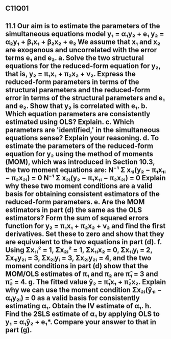 ## C11Q01

11.1 Our aim is to estimate the parameters of the simultaneous equations model
y₁ = α₁y₂ + e₁
y₂ = α₂y₁ + β₁x₁ + β₂x₂ + e₂
We assume that x₁ and x₂ are exogenous and uncorrelated with the error terms e₁ and e₂.
a. Solve the two structural equations for the reduced-form equation for y₂, that is, y₂ = π₁x₁ + π₂x₂ + ν₂. Express the reduced-form parameters in terms of the structural parameters and the reduced-form error in terms of the structural parameters and e₁ and e₂. Show that y₂ is correlated with e₁.
b. Which equation parameters are consistently estimated using OLS? Explain.
c. Which parameters are 'identified,' in the simultaneous equations sense? Explain your reasoning.
d. To estimate the parameters of the reduced-form equation for y₂ using the method of moments (MOM), which was introduced in Section 10.3, the two moment equations are:
N⁻¹ Σ x₁ᵢ(y₂ − π₁x₁ᵢ − π₂x₂ᵢ) = 0
N⁻¹ Σ x₂ᵢ(y₂ − π₁x₁ᵢ − π₂x₂ᵢ) = 0
Explain why these two moment conditions are a valid basis for obtaining consistent estimators of the reduced-form parameters.
e. Are the MOM estimators in part (d) the same as the OLS estimators? Form the sum of squared errors function for y₂ = π₁x₁ + π₂x₂ + ν₂ and find the first derivatives. Set these to zero and show that they are equivalent to the two equations in part (d).
f. Using Σx₁ᵢ² = 1, Σx₂ᵢ² = 1, Σx₁ᵢx₂ = 0, Σx₁ᵢyᵢ = 2, Σx₁ᵢy₂ᵢ = 3, Σx₂ᵢyᵢ = 3, Σx₂ᵢy₂ᵢ = 4, and the two moment conditions in part (d) show that the MOM/OLS estimates of π₁ and π₂ are π̂₁ = 3 and π̂₂ = 4.
g. The fitted value ŷ₂ = π̂₁x₁ + π̂₂x₂. Explain why we can use the moment condition Σx₂ᵢ(ŷ₁ᵢ − α₁y₂ᵢ) = 0 as a valid basis for consistently estimating α₁. Obtain the IV estimate of α₁.
h. Find the 2SLS estimate of α₁ by applying OLS to y₁ = α₁ŷ₂ + e₁*. Compare your answer to that in part (g).
----

